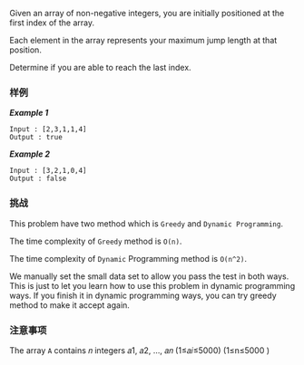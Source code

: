 <div class="problem-modal-description problem-description-markdown light"><div class="problem-modal-description-main"><div class="rendered-markdown markdown-body sample-markdown "><p>
Given an array of non-negative integers, you are initially positioned at the first index of the array.
</p>
<p>
Each element in the array represents your maximum jump length at that position. 
</p>
<p>
Determine if you are able to reach the last index.
</p></div></div><div class="problem-modal-description-example"><h3><span>样例</span></h3><div class="rendered-markdown markdown-body sample-markdown "><p><em><strong>Example 1</strong></em></p>
<pre><code>Input : [2,3,1,1,4]
Output : true
</code></pre>
<p><em><strong>Example 2</strong></em></p>
<pre><code>Input : [3,2,1,0,4]
Output : false
</code></pre>
</div></div><div class="problem-modal-description-challenge"><h3><span>挑战</span></h3><div class="rendered-markdown markdown-body sample-markdown "><p>This problem have two method which is <code>Greedy</code> and <code>Dynamic Programming</code>.</p>
<p>The time complexity of <code>Greedy</code> method is <code>O(n)</code>.</p>
<p>The time complexity of <code>Dynamic</code> Programming method is <code>O(n^2)</code>.</p>
<p>We manually set the small data set to allow you pass the test in both ways. This is just to let you learn how to use this problem in dynamic programming ways. If you finish it in dynamic programming ways, you can try greedy method to make it accept again.</p>
</div></div><div class="problem-modal-description-notice"><h3><span>注意事项</span></h3><div class="rendered-markdown markdown-body sample-markdown "><p>The array <code>A</code> contains 𝑛 integers 𝑎1, 𝑎2, …, 𝑎𝑛 (1≤𝑎𝑖≤5000) (1≤n≤5000 )</p>
</div></div></div>